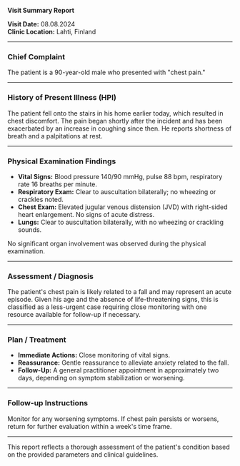 

**Visit Summary Report**

**Visit Date:** 08.08.2024  
**Clinic Location:** Lahti, Finland  

---

### **Chief Complaint**
The patient is a 90-year-old male who presented with "chest pain."  

---

### **History of Present Illness (HPI)**
The patient fell onto the stairs in his home earlier today, which resulted in chest discomfort. The pain began shortly after the incident and has been exacerbated by an increase in coughing since then. He reports shortness of breath and a palpitations at rest.

---

### **Physical Examination Findings**
- **Vital Signs:** Blood pressure 140/90 mmHg, pulse 88 bpm, respiratory rate 16 breaths per minute.
- **Respiratory Exam:** Clear to auscultation bilaterally; no wheezing or crackles noted.
- **Chest Exam:** Elevated jugular venous distension (JVD) with right-sided heart enlargement. No signs of acute distress.
- **Lungs:** Clear to auscultation bilaterally, with no wheezing or crackling sounds.

No significant organ involvement was observed during the physical examination.

---

### **Assessment / Diagnosis**
The patient's chest pain is likely related to a fall and may represent an acute episode. Given his age and the absence of life-threatening signs, this is classified as a less-urgent case requiring close monitoring with one resource available for follow-up if necessary.

---

### **Plan / Treatment**
- **Immediate Actions:** Close monitoring of vital signs.
- **Reassurance:** Gentle reassurance to alleviate anxiety related to the fall.
- **Follow-Up:** A general practitioner appointment in approximately two days, depending on symptom stabilization or worsening.

---

### **Follow-up Instructions**
Monitor for any worsening symptoms. If chest pain persists or worsens, return for further evaluation within a week's time frame.

--- 

This report reflects a thorough assessment of the patient's condition based on the provided parameters and clinical guidelines.